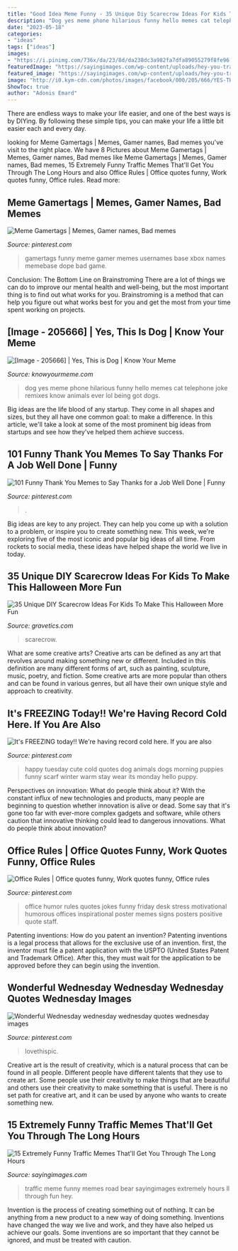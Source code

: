 ```yaml
---
title: "Good Idea Meme Funny - 35 Unique Diy Scarecrow Ideas For Kids To Make This Halloween More Fun"
description: "Dog yes meme phone hilarious funny hello memes cat telephone joke remixes know animals ever lol being got dogs"
date: "2023-05-18"
categories:
- "ideas"
tags: ["ideas"]
images:
- "https://i.pinimg.com/736x/da/23/8d/da238dc3a982fa7dfa89055279f8fe96.jpg"
featuredImage: "https://sayingimages.com/wp-content/uploads/hey-you-traffic-meme.jpg"
featured_image: "https://sayingimages.com/wp-content/uploads/hey-you-traffic-meme.jpg"
image: "http://i0.kym-cdn.com/photos/images/facebook/000/205/666/YES-THIS-IS-DOG-2.jpg"
ShowToc: true
author: "Adonis Emard"
---
```



There are endless ways to make your life easier, and one of the best ways is by DIYing. By following these simple tips, you can make your life a little bit easier each and every day.

	

		
looking for Meme Gamertags | Memes, Gamer names, Bad memes you've visit to the right place. We have 8 Pictures about Meme Gamertags | Memes, Gamer names, Bad memes like Meme Gamertags | Memes, Gamer names, Bad memes, 15 Extremely Funny Traffic Memes That&#039;ll Get You Through The Long Hours and also Office Rules | Office quotes funny, Work quotes funny, Office rules. Read more:
		
    
## Meme Gamertags | Memes, Gamer Names, Bad Memes

<img loading=lazy src="https://i.pinimg.com/736x/27/9a/99/279a99e35ed15eee248b98c1e1f0e08b.jpg" onerror="this.onerror=null;this.src='https://tse2.mm.bing.net/th?id=OIP.-RVS9OP1YAvmVCembkevqAHaJ4&amp;pid=15.1';" alt="Meme Gamertags | Memes, Gamer names, Bad memes">

_Source: pinterest.com_

>gamertags funny meme gamer memes usernames base xbox names memebase dope bad game. 

	

Conclusion: The Bottom Line on Brainstroming
There are a lot of things we can do to improve our mental health and well-being, but the most important thing is to find out what works for you. Brainstroming is a method that can help you figure out what works best for you and get the most from your time spent working on projects.

    
## [Image - 205666] | Yes, This Is Dog | Know Your Meme

<img loading=lazy src="http://i0.kym-cdn.com/photos/images/facebook/000/205/666/YES-THIS-IS-DOG-2.jpg" onerror="this.onerror=null;this.src='https://tse3.mm.bing.net/th?id=OIP.0BVdmoyPnNgItg4zu_xw4AHaQa&amp;pid=15.1';" alt="[Image - 205666] | Yes, This is Dog | Know Your Meme">

_Source: knowyourmeme.com_

>dog yes meme phone hilarious funny hello memes cat telephone joke remixes know animals ever lol being got dogs. 

	

Big ideas are the life blood of any startup. They come in all shapes and sizes, but they all have one common goal: to make a difference. In this article, we'll take a look at some of the most prominent big ideas from startups and see how they've helped them achieve success.

    
## 101 Funny Thank You Memes To Say Thanks For A Job Well Done | Funny

<img loading=lazy src="https://i.pinimg.com/736x/da/23/8d/da238dc3a982fa7dfa89055279f8fe96.jpg" onerror="this.onerror=null;this.src='https://tse4.mm.bing.net/th?id=OIP.bDTdexfAN1w_FwTcaIFtOwHaFV&amp;pid=15.1';" alt="101 Funny Thank You Memes to Say Thanks for a Job Well Done | Funny">

_Source: pinterest.com_

>. 

	

Big ideas are key to any project. They can help you come up with a solution to a problem, or inspire you to create something new. This week, we're exploring five of the most iconic and popular big ideas of all time. From rockets to social media, these ideas have helped shape the world we live in today.

    
## 35 Unique DIY Scarecrow Ideas For Kids To Make This Halloween More Fun

<img loading=lazy src="https://www.gravetics.com/wp-content/uploads/2017/07/scarcrow.jpg" onerror="this.onerror=null;this.src='https://tse2.mm.bing.net/th?id=OIP.np91N291sUPMLwa5cbyLmQHaLH&amp;pid=15.1';" alt="35 Unique DIY Scarecrow Ideas For Kids To Make This Halloween More Fun">

_Source: gravetics.com_

>scarecrow. 

	

What are some creative arts?
Creative arts can be defined as any art that revolves around making something new or different. Included in this definition are many different forms of art, such as painting, sculpture, music, poetry, and fiction. Some creative arts are more popular than others and can be found in various genres, but all have their own unique style and approach to creativity.

    
## It&#039;s FREEZING Today!! We&#039;re Having Record Cold Here. If You Are Also

<img loading=lazy src="https://i.pinimg.com/736x/e6/20/5d/e6205d6d0d5e067d50896e626cf45c1b--wear-a-scarf-cute-puppies.jpg?b=t" onerror="this.onerror=null;this.src='https://tse4.mm.bing.net/th?id=OIP.Q-DFQdUqkG4x4aeoHioULgHaLJ&amp;pid=15.1';" alt="It&#039;s FREEZING today!! We&#039;re having record cold here. If you are also">

_Source: pinterest.com_

>happy tuesday cute cold quotes dog animals dogs morning puppies funny scarf winter warm stay wear its monday hello puppy. 

	

Perspectives on innovation: What do people think about it?
With the constant influx of new technologies and products, many people are beginning to question whether innovation is alive or dead. Some say that it's gone too far with ever-more complex gadgets and software, while others caution that innovative thinking could lead to dangerous innovations. What do people think about innovation?

    
## Office Rules | Office Quotes Funny, Work Quotes Funny, Office Rules

<img loading=lazy src="https://i.pinimg.com/736x/53/60/d4/5360d40116cdaabec8eaaddcebfaa84e--work-memes-office-humor.jpg" onerror="this.onerror=null;this.src='https://tse1.mm.bing.net/th?id=OIP.jp7xwNsmOnfYGseH5Qbp_wHaKo&amp;pid=15.1';" alt="Office Rules | Office quotes funny, Work quotes funny, Office rules">

_Source: pinterest.com_

>office humor rules quotes jokes funny friday desk stress motivational humorous offices inspirational poster memes signs posters positive quote staff. 

	

Patenting inventions: How do you patent an invention?
Patenting inventions is a legal process that allows for the exclusive use of an invention. first, the inventor must file a patent application with the USPTO (United States Patent and Trademark Office). After this, they must wait for the application to be approved before they can begin using the invention.

    
## Wonderful Wednesday Wednesday Wednesday Quotes Wednesday Images

<img loading=lazy src="https://i.pinimg.com/736x/a6/bb/ce/a6bbce2310413139c6c97d2036aedad8.jpg" onerror="this.onerror=null;this.src='https://tse3.mm.bing.net/th?id=OIP.hUrYqbtTjFeBoegXyadx6QHaHB&amp;pid=15.1';" alt="Wonderful Wednesday wednesday wednesday quotes wednesday images">

_Source: pinterest.com_

>lovethispic. 

	

Creative art is the result of creativity, which is a natural process that can be found in all people. Different people have different talents that they use to create art. Some people use their creativity to make things that are beautiful and others use their creativity to make something that is useful. There is no set path for creative art, and it can be used by anyone who wants to create something new.

    
## 15 Extremely Funny Traffic Memes That&#039;ll Get You Through The Long Hours

<img loading=lazy src="https://sayingimages.com/wp-content/uploads/hey-you-traffic-meme.jpg" onerror="this.onerror=null;this.src='https://tse1.mm.bing.net/th?id=OIP.aN77rx_gVues0VDAN9yR2gHaKd&amp;pid=15.1';" alt="15 Extremely Funny Traffic Memes That&#039;ll Get You Through The Long Hours">

_Source: sayingimages.com_

>traffic meme funny memes road bear sayingimages extremely hours ll through fun hey. 

	

Invention is the process of creating something out of nothing. It can be anything from a new product to a new way of doing something. Inventions have changed the way we live and work, and they have also helped us achieve our goals. Some inventions are so important that they cannot be ignored, and must be treated with caution.

